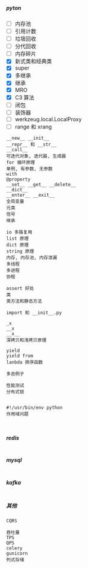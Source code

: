 ##### pyton

- [ ] 内存池
- [ ] 引用计数
- [ ] 垃圾回收
- [ ] 分代回收
- [ ] 内存碎片
- [x] 新式类和经典类
- [x] super
- [x] 多继承
- [x] 继承
- [x] MRO
- [x] C3 算法
- [ ] 闭包
- [ ] 装饰器
- [ ] werkzeug.local.LocalProxy
- [ ] range 和 xrang
```
__new__ __init__
__repr__ 和 __str__
__call__
可迭代对象, 迭代器, 生成器
for 循环原理
单例, 有参数, 无参数
with
@property
__set__ __get__ __delete__
__dict__
__enter__ __exit__
全局变量
元类
信号
继承

io 多路复用
list 原理
dict 原理
string 原理
内存, 内存池, 内存泄漏
多线程
多进程
协程

assert 好处
类
类方法和静态方法

import 和 __init__.py

_x
__x
__x__
深拷贝和浅拷贝原理

yield
yield from
lanbda 排序函数

多态例子

性能测试
分布式锁


#!/usr/bin/env python
作用域问题



```

##### redis

````

````

##### mysql

```

```

##### kafka

```

```

##### 其他

```
CQRS

吞吐量
TPS
QPS
celery
gunicorn
列式存储
```

